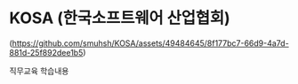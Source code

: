 # KOSA (한국소프트웨어 산업협회)

(https://github.com/smuhsh/KOSA/assets/49484645/8f177bc7-66d9-4a7d-881d-25f892dee1b5)

직무교육 학습내용
